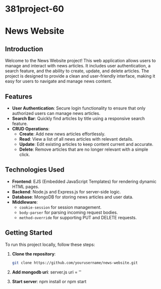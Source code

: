 # 381project-60

# News Website

## Introduction

Welcome to the News Website project! This web application allows users to manage and interact with news articles. It includes user authentication, a search feature, and the ability to create, update, and delete articles. The project is designed to provide a clean and user-friendly interface, making it easy for users to navigate and manage news content.

## Features

- **User Authentication**: Secure login functionality to ensure that only authorized users can manage news articles.
- **Search Bar**: Quickly find articles by title using a responsive search feature.
- **CRUD Operations**:
  - **Create**: Add new news articles effortlessly.
  - **Read**: View a list of all news articles with relevant details.
  - **Update**: Edit existing articles to keep content current and accurate.
  - **Delete**: Remove articles that are no longer relevant with a simple click.

## Technologies Used

- **Frontend**: EJS (Embedded JavaScript Templates) for rendering dynamic HTML pages.
- **Backend**: Node.js and Express.js for server-side logic.
- **Database**: MongoDB for storing news articles and user data.
- **Middleware**: 
  - `cookie-session` for session management.
  - `body-parser` for parsing incoming request bodies.
  - `method-override` for supporting PUT and DELETE requests.

## Getting Started

To run this project locally, follow these steps:

1. **Clone the repository**:
   ```bash
   git clone https://github.com/yourusername/news-website.git

2. **Add mongodb uri**:
  server.js
  uri = ''

4. **Start server**:
  npm install or npm start
